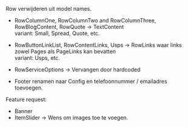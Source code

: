 Row verwijderen uit model names.

- RowColumnOne, RowColumnTwo and RowColumnThree, RowBlogContent, RowQuote ->
  TextContent  
  variant: Small, Spread, Quote, etc.
- RowButtonLinkList, RowContentLinks, Usps -> RowLinks waar links zowel Pages
  als PageLinks kan bevatten  
  variant: Usps, etc.

- RowServiceOptions -> Vervangen door hardcoded

- Footer renamen naar Config en telefoonnummer / emailadres toevoegen.

Feature request:

- Banner
- ItemSlider -> Wens om images toe te voegen.
